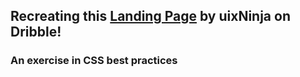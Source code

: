 ## Recreating this [Landing Page](https://dribbble.com/shots/4581019-Landing-page) by uixNinja on Dribble!

### An exercise in CSS best practices